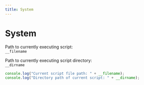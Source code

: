 ```yaml
---
title: System
---
```


# System

Path to currently executing script:  
`__filename`

Path to currently executing script directory:  
`__dirname`

```TypeScript
console.log("Current script file path: " + __filename);
console.log("Directory path of current script: " + __dirname);
```
